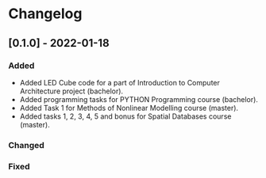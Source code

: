 # Changelog

## [0.1.0] - 2022-01-18
  
### Added
- Added LED Cube code for a part of Introduction to Computer Architecture project (bachelor).
- Added programming tasks for PYTHON Programming course (bachelor).
- Added Task 1 for Methods of Nonlinear Modelling course (master).
- Added tasks 1, 2, 3, 4, 5 and bonus for Spatial Databases course (master).
### Changed

### Fixed
